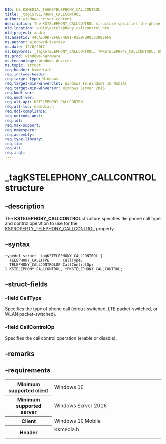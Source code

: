```yaml
---
UID: NS.KSMEDIA._TAGKSTELEPHONY_CALLCONTROL
title: _tagKSTELEPHONY_CALLCONTROL
author: windows-driver-content
description: The KSTELEPHONY_CALLCONTROL structure specifies the phone call type and control operation to use for the KSPROPERTY_TELEPHONY_CALLCONTROL property.
old-location: audio\kstelephony_callcontrol.htm
old-project: audio
ms.assetid: 44CA5D9D-EF6E-4681-93EB-B803638896F9
ms.author: windowsdriverdev
ms.date: 12/6/2017
ms.keywords: _tagKSTELEPHONY_CALLCONTROL, *PKSTELEPHONY_CALLCONTROL, KSTELEPHONY_CALLCONTROL
ms.prod: windows-hardware
ms.technology: windows-devices
ms.topic: struct
req.header: ksmedia.h
req.include-header: 
req.target-type: Windows
req.target-min-winverclnt: Windows 10,Windows 10 Mobile
req.target-min-winversvr: Windows Server 2016
req.kmdf-ver: 
req.umdf-ver: 
req.alt-api: KSTELEPHONY_CALLCONTROL
req.alt-loc: ksmedia.h
req.ddi-compliance: 
req.unicode-ansi: 
req.idl: 
req.max-support: 
req.namespace: 
req.assembly: 
req.type-library: 
req.lib: 
req.dll: 
req.irql: 
---
```


# _tagKSTELEPHONY_CALLCONTROL structure



## -description
The <b>KSTELEPHONY_CALLCONTROL</b> structure specifies the phone call type and control operation to use for the <a href="https://msdn.microsoft.com/library/windows/hardware/mt169871">KSPROPERTY_TELEPHONY_CALLCONTROL</a> property.


## -syntax

````
typedef struct _tagKSTELEPHONY_CALLCONTROL {
  TELEPHONY_CALLTYPE      CallType;
  TELEPHONY_CALLCONTROLOP CallControlOp;
} KSTELEPHONY_CALLCONTROL, *PKSTELEPHONY_CALLCONTROL;
````


## -struct-fields

### -field CallType

Specifies the type of phone call (circuit-switched, LTE packet-switched, or WLAN packet-switched).

### -field CallControlOp

Specifies the call control operation (enable or disable).

## -remarks


## -requirements
<table>
<tr>
<th width="30%">
Minimum supported client
</th>
<td width="70%">
Windows 10
</td>
</tr>
<tr>
<th width="30%">
Minimum supported server
</th>
<td width="70%">
Windows Server 2016
</td>
</tr>
<tr>
<th width="30%">
Client
</th>
<td width="70%">
Windows 10 Mobile
</td>
</tr>
<tr>
<th width="30%">
Header
</th>
<td width="70%">
<dl>
<dt>Ksmedia.h</dt>
</dl>
</td>
</tr>
</table>